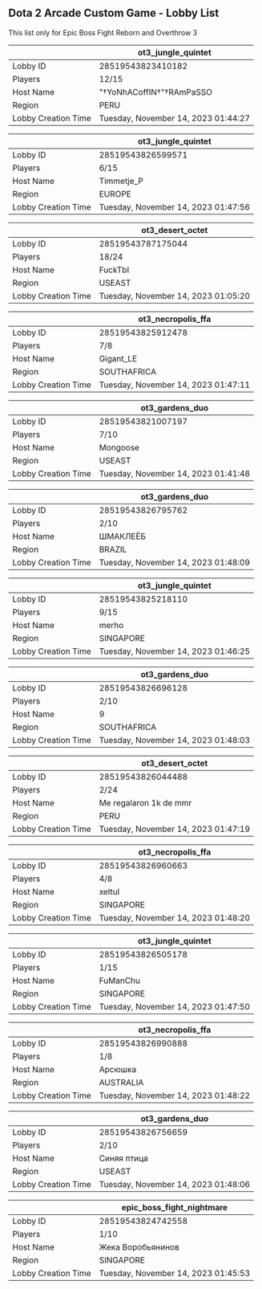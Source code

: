 ## Dota 2 Arcade Custom Game - Lobby List

This list only for Epic Boss Fight Reborn and Overthrow 3

|  | ot3_jungle_quintet |
| ------ | ------ |
| Lobby ID | 28519543823410182 |
| Players | 12/15 |
| Host Name | "†YoNhACoffIN†"†RAmPaSSO |
| Region | PERU |
| Lobby Creation Time | Tuesday, November 14, 2023 01:44:27 |


|  | ot3_jungle_quintet |
| ------ | ------ |
| Lobby ID | 28519543826599571 |
| Players | 6/15 |
| Host Name | Timmetje_P |
| Region | EUROPE |
| Lobby Creation Time | Tuesday, November 14, 2023 01:47:56 |


|  | ot3_desert_octet |
| ------ | ------ |
| Lobby ID | 28519543787175044 |
| Players | 18/24 |
| Host Name | FuckTbI |
| Region | USEAST |
| Lobby Creation Time | Tuesday, November 14, 2023 01:05:20 |


|  | ot3_necropolis_ffa |
| ------ | ------ |
| Lobby ID | 28519543825912478 |
| Players | 7/8 |
| Host Name | Gigant_LE |
| Region | SOUTHAFRICA |
| Lobby Creation Time | Tuesday, November 14, 2023 01:47:11 |


|  | ot3_gardens_duo |
| ------ | ------ |
| Lobby ID | 28519543821007197 |
| Players | 7/10 |
| Host Name | Mongoose |
| Region | USEAST |
| Lobby Creation Time | Tuesday, November 14, 2023 01:41:48 |


|  | ot3_gardens_duo |
| ------ | ------ |
| Lobby ID | 28519543826795762 |
| Players | 2/10 |
| Host Name | ШМАКЛЕЁБ |
| Region | BRAZIL |
| Lobby Creation Time | Tuesday, November 14, 2023 01:48:09 |


|  | ot3_jungle_quintet |
| ------ | ------ |
| Lobby ID | 28519543825218110 |
| Players | 9/15 |
| Host Name | merho |
| Region | SINGAPORE |
| Lobby Creation Time | Tuesday, November 14, 2023 01:46:25 |


|  | ot3_gardens_duo |
| ------ | ------ |
| Lobby ID | 28519543826696128 |
| Players | 2/10 |
| Host Name | 9 |
| Region | SOUTHAFRICA |
| Lobby Creation Time | Tuesday, November 14, 2023 01:48:03 |


|  | ot3_desert_octet |
| ------ | ------ |
| Lobby ID | 28519543826044488 |
| Players | 2/24 |
| Host Name | Me regalaron 1k de mmr |
| Region | PERU |
| Lobby Creation Time | Tuesday, November 14, 2023 01:47:19 |


|  | ot3_necropolis_ffa |
| ------ | ------ |
| Lobby ID | 28519543826960663 |
| Players | 4/8 |
| Host Name | xeltul |
| Region | SINGAPORE |
| Lobby Creation Time | Tuesday, November 14, 2023 01:48:20 |


|  | ot3_jungle_quintet |
| ------ | ------ |
| Lobby ID | 28519543826505178 |
| Players | 1/15 |
| Host Name | FuManChu |
| Region | SINGAPORE |
| Lobby Creation Time | Tuesday, November 14, 2023 01:47:50 |


|  | ot3_necropolis_ffa |
| ------ | ------ |
| Lobby ID | 28519543826990888 |
| Players | 1/8 |
| Host Name | Арсюшка |
| Region | AUSTRALIA |
| Lobby Creation Time | Tuesday, November 14, 2023 01:48:22 |


|  | ot3_gardens_duo |
| ------ | ------ |
| Lobby ID | 28519543826756659 |
| Players | 2/10 |
| Host Name | Синяя птица |
| Region | USEAST |
| Lobby Creation Time | Tuesday, November 14, 2023 01:48:06 |


|  | epic_boss_fight_nightmare |
| ------ | ------ |
| Lobby ID | 28519543824742558 |
| Players | 1/10 |
| Host Name | Жека Воробьянинов |
| Region | SINGAPORE |
| Lobby Creation Time | Tuesday, November 14, 2023 01:45:53 |


